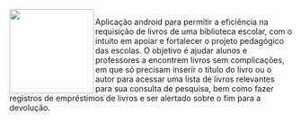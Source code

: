 <img align="left" src="https://github.com/lodsa-ntos/TFC_a21505293_camarate_school_library_app/blob/main/assets/images/header/biclioCamarate.png?raw=true" width="150px" >

Aplicação android para permitir a eficiência na requisição de livros de uma biblioteca escolar, com o intuito em apoiar e fortalecer o projeto pedagógico das escolas. O objetivo é ajudar alunos e professores a encontrem livros sem complicações, em que só precisam inserir o título do livro ou o autor para acessar uma lista de livros relevantes para sua consulta de pesquisa, bem como fazer registros de empréstimos de livros e ser alertado sobre o fim para a devolução.


